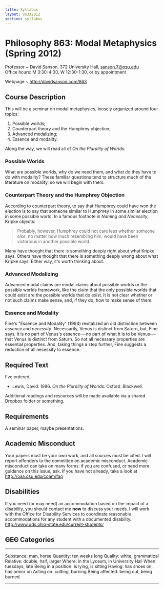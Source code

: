 ```yaml
---
title: Syllabus
layout: 863s2012
section: syllabus
---
```


# Philosophy 863: Modal Metaphysics (Spring 2012)

Professor
  ~ David Sanson, 372 University Hall, <sanson.7@osu.edu>\
    Office hours: M 3:30-4:30, W 12:30-1:30, or by appointment

Webpage
  ~ <http://davidsanson.com/863>

Course Description
------------------

This will be a seminar on modal metaphysics, loosely organized around four topics:

1.  Possible worlds;
2.  Counterpart theory and the Humphrey objection;
3.  Advanced modalizing;
4.  Essence and modality.

Along the way, we will read all of *On the Plurality of Worlds*.

### Possible Worlds

What are possible worlds, why do we need them, and what do they have to do with modality? These familiar questions tend to structure much of the literature on modality, so we will begin with them.

### Counterpart Theory and the Humphrey Objection

According to counterpart theory, to say that Humphrey could have won the
election is to say that someone similar to Humphrey in some similar
election in some possible world. In a famous footnote in *Naming and Necessity*, Kripke objects:

> Probably, however, Humphrey could not care less whether someone
> *else*, no matter how much resembling him, would have been victorious
> in another possible world.

Many have thought that there is something deeply right about what Kripke
says. Others have thought that there is something deeply wrong about
what Kripke says. Either way, it's worth thinking about.

### Advanced Modalizing

Advanced modal claims are modal claims about possible worlds or the
possible worlds framework, like the claim that the only possible worlds
that could exist are the possible worlds that do exist. It is not clear
whether or not such claims make sense, and, if they do, how to make
sense of them.

### Essence and Modality

Fine's "Essence and Modality" (1994) revitalized an old distinction between *essence* and *necessity*. Necessarily, Venus is distinct from Saturn, but, Fine says, it is no part of Venus's essence---no part of what it is to be Venus---that Venus is distinct from Saturn. So not all necessary properties are essential properties. And, taking things a step further, Fine suggests a reduction of all necessity to essence.

Required Text
--------------

I've ordered,

-   Lewis, David. 1986. *On the Plurality of Worlds*. Oxford: Blackwell.

Additional readings and resources will be made available via a shared
Dropbox folder or something.

Requirements
------------

A seminar paper, maybe presentations.

Academic Misconduct
-------------------

Your papers must be your own work, and all sources must be cited. I will
report offenders to the committee on academic misconduct. Academic
misconduct can take on many forms: if you are confused, or need more
guidance on this issue, ask. If you have not already, take a look at
<http://oaa.osu.edu/coam/faq>

Disabilities
------------

If you need (or may need) an accommodation based on the impact of a
disability, you should contact me **now** to discuss your needs. I will
work with the Office for Disability Services to coordinate reasonable
accommodations for any student with a documented disability.
<http://www.ods.ohio-state.edu/current-students/>

~~GEC~~ Categories
------------------

  ----------------------- ------------------------------------
  Substance:              man, horse
  Quantity:               ten weeks long
  Quality:                white, grammatical
  Relative:               double, half, larger
  Where:                  in the Lyceum, in University Hall
  When:                   tuesdays, late
  Being in a position:    is lying, is sitting
  Having:                 has shoes on, has armor on
  Acting on:              cutting, burning
  Being affected:         being cut, being burned
  ----------------------- ------------------------------------

